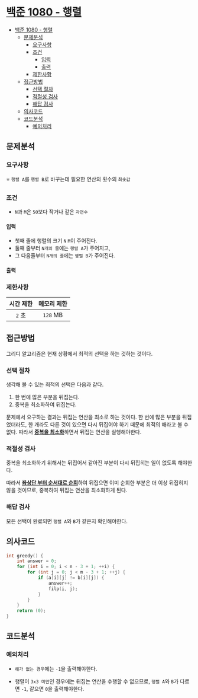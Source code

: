 # [백준 1080 - 행렬](https://www.acmicpc.net/problem/1080)

- [백준 1080 - 행렬](#백준-1080---행렬)
	- [문제분석](#문제분석)
		- [요구사항](#요구사항)
		- [조건](#조건)
			- [입력](#입력)
			- [출력](#출력)
		- [제한사항](#제한사항)
	- [접근방법](#접근방법)
		- [선택 절차](#선택-절차)
		- [적절성 검사](#적절성-검사)
		- [해답 검사](#해답-검사)
	- [의사코드](#의사코드)
	- [코드분석](#코드분석)
		- [예외처리](#예외처리)

## 문제분석

### 요구사항

⭐️ `행렬 A`를 `행렬 B`로 바꾸는데 필요한 연산의 횟수의 `최솟값`

### 조건

* `N`과 `M`은 `50`보다 작거나 같은 `자연수`

#### 입력

* 첫째 줄에 행렬의 크기 `N` `M`이 주어진다.
* 둘째 줄부터 `N개의 줄`에는 `행렬 A`가 주어지고,
* 그 다음줄부터 `N개의 줄`에는 `행렬 B`가 주어진다.

#### 출력

### 제한사항
|시간 제한|메모리 제한|
|:---:|:---:|
|`2` 초|`128` MB|

## 접근방법

그리디 알고리즘은 현재 상황에서 최적의 선택을 하는 것하는 것이다.

### 선택 절차

생각해 볼 수 있는 최적의 선택은 다음과 같다.
1. 한 번에 많은 부분을 뒤집는다.
2. 중복을 최소화하여 뒤집는다.

문제에서 요구하는 결과는 뒤집는 연산을 최소로 하는 것이다. 한 번에 많은 부분을 뒤집었더라도, 한 개라도 다른 것이 있으면 다시 뒤집어야 하기 때문에 최적의 해라고 볼 수 없다. 따라서 <U>**중복을 최소화**</U>하면서 뒤집는 연산을 실행해야한다.

### 적절성 검사

중복을 최소화하기 위해서는 뒤집어서 같아진 부분이 다시 뒤집히는 일이 없도록 해야한다.

따라서 <U>**좌상단 부터 순서대로 순회**</U>하여 뒤집으면 이미 순회한 부분은 더 이상 뒤집히지 않을 것이므로, 중복하여 뒤집는 연산을 최소화하게 된다.

### 해답 검사

모든 선택이 완료되면 `행렬 A`와 `B`가 같은지 확인해야한다.

## 의사코드

```c++
int greedy() {
	int answer = 0;
	for (int i = 0; i < n - 3 + 1; ++i) {
		for (int j = 0; j < m - 3 + 1; ++j) {
			if (a[i][j] != b[i][j]) {
				answer++;
				filp(i, j);
			}
		}
	}
	return (0);
}
```

## 코드분석

### 예외처리

* `해가 없는 경우`에는 `-1`을 출력해야한다.

* 행렬이 `3x3 미만`인 경우에는 뒤집는 연산을 수행할 수 없으므로, `행렬 A`와 `B`가 다르면 `-1`, 같으면 `0`을 출력해야한다.